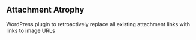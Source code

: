 Attachment Atrophy
------------------

WordPress plugin to retroactively replace all existing attachment links with links to image URLs
